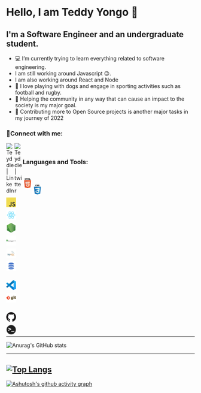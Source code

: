 # Hello, I am Teddy Yongo 👋

## I'm a Software Engineer and an undergraduate student.

- 💻 I’m currently trying to learn everything related to software engineering.
-    I am still working around Javascript 😉.
-    I am also working around React and Node
- 💓 I love playing with dogs and engage in sporting activities such as football and rugby.
- 👯 Helping the community in any way that can cause an impact to the society is my major goal.
- 🥅 Contributing more to Open Source projects is another major tasks in my journey of 2022

### 📱Connect with me:


[<img align="left" alt="Teyddie | LinkedIn" width="22px" src="https://cdn.jsdelivr.net/npm/simple-icons@v3/icons/linkedin.svg" />][linkedin]

[<img align="left" alt="Teyddie | twitter" width="22px" src="https://cdn.jsdelivr.net/npm/simple-icons@v3/icons/twitter.svg" />][twitter]

<br />

### Languages and Tools:

<code>
<img align="left" alt="HTML5" width="26px" src="https://raw.githubusercontent.com/github/explore/80688e429a7d4ef2fca1e82350fe8e3517d3494d/topics/html/html.png" /></code>

<code>
<img align="left" alt="CSS3" width="26px" src="https://raw.githubusercontent.com/github/explore/80688e429a7d4ef2fca1e82350fe8e3517d3494d/topics/css/css.png" />
</code>

<code>
<img align="left" width="26px" src="https://raw.githubusercontent.com/github/explore/80688e429a7d4ef2fca1e82350fe8e3517d3494d/topics/javascript/javascript.png" />
</code>

<code>
<img align="left" width="26px" src="https://raw.githubusercontent.com/github/explore/80688e429a7d4ef2fca1e82350fe8e3517d3494d/topics/react/react.png" />
</code>

<code>
<img align="left" width="26px" src="https://raw.githubusercontent.com/github/explore/80688e429a7d4ef2fca1e82350fe8e3517d3494d/topics/nodejs/nodejs.png" />
</code>

<code>
<img align="left" alt="MongoDB" width="26px" src="https://raw.githubusercontent.com/github/explore/80688e429a7d4ef2fca1e82350fe8e3517d3494d/topics/mongodb/mongodb.png" />
</code>

<code>
<img align="left" alt="MySQL" width="26px" src="https://raw.githubusercontent.com/github/explore/80688e429a7d4ef2fca1e82350fe8e3517d3494d/topics/mysql/mysql.png" />
</code>

<code>
<img align="left" alt="SQL" width="26px" src="https://raw.githubusercontent.com/github/explore/80688e429a7d4ef2fca1e82350fe8e3517d3494d/topics/sql/sql.png" />

</code>

<code>
<img align="left" alt="Visual Studio Code" width="26px" src="https://raw.githubusercontent.com/github/explore/80688e429a7d4ef2fca1e82350fe8e3517d3494d/topics/visual-studio-code/visual-studio-code.png" />
</code>

<code>
<img align="left" alt="Git" width="26px" src="https://raw.githubusercontent.com/github/explore/80688e429a7d4ef2fca1e82350fe8e3517d3494d/topics/git/git.png" />

</code>

<code>
<img align="left" alt="GitHub" width="26px" src="https://raw.githubusercontent.com/github/explore/78df643247d429f6cc873026c0622819ad797942/topics/github/github.png" />
</code>
<code>
<img align="left" alt="Terminal" width="26px" src="https://raw.githubusercontent.com/github/explore/80688e429a7d4ef2fca1e82350fe8e3517d3494d/topics/terminal/terminal.png" />
</code>

---

![Anurag's GitHub stats](https://github-readme-stats.vercel.app/api?username=YTeyddie22&show_icons=true&theme=blue-green)

---
[![Top Langs](https://github-readme-stats.vercel.app/api/top-langs/?username=YTeyddie22&layout=compact&theme=blue-green)](https://github.com/YTeyddie22/github-readme-stats)
---

[![Ashutosh's github activity graph](https://activity-graph.herokuapp.com/graph?username=YTeyddie22&theme=dracula)](https://github.com/github22/github-readme-activity-graph)








[linkedin]: https://www.linkedin.com/in/teddy-yongo-4181111b1/
[twitter]:https://twitter.com/YTeyddie22
